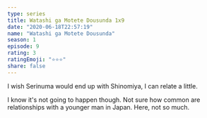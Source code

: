 ```yaml
---
type: series
title: Watashi ga Motete Dousunda 1x9
date: "2020-06-18T22:57:19"
name: "Watashi ga Motete Dousunda"
season: 1
episode: 9
rating: 3
ratingEmoji: "⭐️⭐️⭐️"
share: false
---
```


I wish Serinuma would end up with Shinomiya, I can relate a little.

I know it's not going to happen though. Not sure how common are relationships with a younger man in Japan. Here, not so much.

